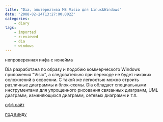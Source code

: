 ```yaml
---
title: "Dia, альтернатива MS Visio для Linux&Windows"
date: "2008-02-24T13:27:00.002Z"
categories:
    - diary
tags:
    - imported
    - r:eviewed
    - dia
    - windows
---
```


непроверенная инфа с нонейма

Dia разработана по образу и подобию коммерческого Windows приложения "Visio", а следовательно при переходе не будет никаких осложнений в освоении. С такой же легкостью можно строить различные диаграммы и блок\-схемы. Dia обладает специальными инструментами для упрощенного рисования связанных диаграмм, UML диаграмм, изменяющихся диаграмм, сетевых диаграмм и т.п.

[офф сайт](http://live.gnome.org/Dia)

[под винду](http://prdownloads.sourceforge.net/dia-installer/dia-setup-0.95-1.zip?download)
